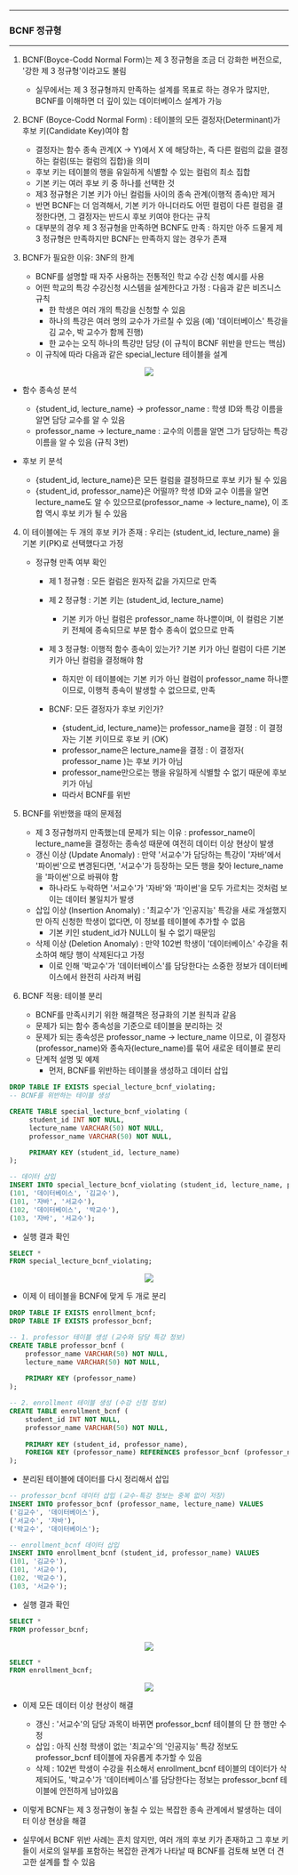-----
### BCNF 정규형
-----
1. BCNF(Boyce-Codd Normal Form)는 제 3 정규형을 조금 더 강화한 버전으로, '강한 제 3 정규형'이라고도 불림
   - 실무에서는 제 3 정규형까지 만족하는 설계를 목표로 하는 경우가 많지만, BCNF를 이해하면 더 깊이 있는 데이터베이스 설계가 가능

2. BCNF (Boyce-Codd Normal Form) : 테이블의 모든 결정자(Determinant)가 후보 키(Candidate Key)여야 함
   - 결정자는 함수 종속 관계(X → Y)에서 X 에 해당하는, 즉 다른 컬럼의 값을 결정하는 컬럼(또는 컬럼의 집합)을 의미
   - 후보 키는 테이블의 행을 유일하게 식별할 수 있는 컬럼의 최소 집합
   - 기본 키는 여러 후보 키 중 하나를 선택한 것
   - 제3 정규형은 기본 키가 아닌 컬럼들 사이의 종속 관계(이행적 종속)만 제거
   - 반면 BCNF는 더 엄격해서, 기본 키가 아니더라도 어떤 컬럼이 다른 컬럼을 결정한다면, 그 결정자는 반드시 후보 키여야 한다는 규칙
   - 대부분의 경우 제 3 정규형을 만족하면 BCNF도 만족 : 하지만 아주 드물게 제 3 정규형은 만족하지만 BCNF는 만족하지 않는 경우가 존재

3. BCNF가 필요한 이유: 3NF의 한계
   - BCNF를 설명할 때 자주 사용하는 전통적인 학교 수강 신청 예시를 사용
   - 어떤 학교의 특강 수강신청 시스템을 설계한다고 가정 : 다음과 같은 비즈니스 규칙
      + 한 학생은 여러 개의 특강을 신청할 수 있음
      + 하나의 특강은 여러 명의 교수가 가르칠 수 있음 (예) '데이터베이스' 특강을 김 교수, 박 교수가 함께 진행)
      + 한 교수는 오직 하나의 특강만 담당 (이 규칙이 BCNF 위반을 만드는 핵심)
   - 이 규칙에 따라 다음과 같은 special_lecture 테이블을 설계
<div align="center">
<img src="https://github.com/user-attachments/assets/219a1c52-b9a5-4391-9153-a1a5ac1e116e">
</div>

   - 함수 종속성 분석
     + {student_id, lecture_name} → professor_name : 학생 ID와 특강 이름을 알면 담당 교수를 알 수 있음
     + professor_name → lecture_name : 교수의 이름을 알면 그가 담당하는 특강 이름을 알 수 있음 (규칙 3번)

   - 후보 키 분석
     + {student_id, lecture_name}은 모든 컬럼을 결정하므로 후보 키가 될 수 있음
     + {student_id, professor_name}은 어떨까? 학생 ID와 교수 이름을 알면 lecture_name도 알 수 있으므로(professor_name → lecture_name), 이 조합 역시 후보 키가 될 수 있음

4. 이 테이블에는 두 개의 후보 키가 존재 : 우리는 (student_id, lecture_name) 을 기본 키(PK)로 선택했다고 가정
   - 정규형 만족 여부 확인
      + 제 1 정규형 : 모든 컬럼은 원자적 값을 가지므로 만족
      + 제 2 정규형 : 기본 키는 (student_id, lecture_name)
        * 기본 키가 아닌 컬럼은 professor_name 하나뿐이며, 이 컬럼은 기본 키 전체에 종속되므로 부분 함수 종속이 없으므로 만족

      + 제 3 정규형: 이행적 함수 종속이 있는가? 기본 키가 아닌 컬럼이 다른 기본 키가 아닌 컬럼을 결정해야 함
        * 하지만 이 테이블에는 기본 키가 아닌 컬럼이 professor_name 하나뿐이므로, 이행적 종속이 발생할 수 없으므로, 만족

      + BCNF: 모든 결정자가 후보 키인가?
        * {student_id, lecture_name}는 professor_name을 결정 : 이 결정자는 기본 키이므로 후보 키 (OK)
        * professor_name은 lecture_name을 결정 : 이 결정자( professor_name )는 후보 키가 아님
        * professor_name만으로는 행을 유일하게 식별할 수 없기 때문에 후보 키가 아님
        * 따라서 BCNF를 위반

5. BCNF를 위반했을 때의 문제점
   - 제 3 정규형까지 만족했는데 문제가 되는 이유 : professor_name이 lecture_name을 결정하는 종속성 때문에 여전히 데이터 이상 현상이 발생
   - 갱신 이상 (Update Anomaly) : 만약 '서교수'가 담당하는 특강이 '자바'에서 '파이썬'으로 변경된다면, '서교수'가 등장하는 모든 행을 찾아 lecture_name을 '파이썬'으로 바꿔야 함
     + 하나라도 누락하면 '서교수'가 '자바'와 '파이썬'을 모두 가르치는 것처럼 보이는 데이터 불일치가 발생
   - 삽입 이상 (Insertion Anomaly) : '최교수'가 '인공지능' 특강을 새로 개설했지만 아직 신청한 학생이 없다면, 이 정보를 테이블에 추가할 수 없음
     + 기본 키인 student_id가 NULL이 될 수 없기 때문임
   - 삭제 이상 (Deletion Anomaly) : 만약 102번 학생이 '데이터베이스' 수강을 취소하여 해당 행이 삭제된다고 가정
     + 이로 인해 '박교수'가 '데이터베이스'를 담당한다는 소중한 정보가 데이터베이스에서 완전히 사라져 버림

6. BCNF 적용: 테이블 분리
   - BCNF를 만족시키기 위한 해결책은 정규화의 기본 원칙과 같음
   - 문제가 되는 함수 종속성을 기준으로 테이블을 분리하는 것
   - 문제가 되는 종속성은 professor_name → lecture_name 이므로, 이 결정자(professor_name)와 종속자(lecture_name)를 묶어 새로운 테이블로 분리
   - 단계적 설명 및 예제
     + 먼저, BCNF를 위반하는 테이블을 생성하고 데이터 삽입
```sql
DROP TABLE IF EXISTS special_lecture_bcnf_violating;
-- BCNF를 위반하는 테이블 생성

CREATE TABLE special_lecture_bcnf_violating (
     student_id INT NOT NULL,
     lecture_name VARCHAR(50) NOT NULL,
     professor_name VARCHAR(50) NOT NULL,

     PRIMARY KEY (student_id, lecture_name)
);

-- 데이터 삽입
INSERT INTO special_lecture_bcnf_violating (student_id, lecture_name, professor_name) VALUES
(101, '데이터베이스', '김교수'),
(101, '자바', '서교수'),
(102, '데이터베이스', '박교수'),
(103, '자바', '서교수');
```
   - 실행 결과 확인
```sql
SELECT *
FROM special_lecture_bcnf_violating;
```
<div align="center">
<img src="https://github.com/user-attachments/assets/e0fe2f1a-1aa4-4bc5-a4fa-d91f18aef86e">
</div>

   - 이제 이 테이블을 BCNF에 맞게 두 개로 분리
```sql
DROP TABLE IF EXISTS enrollment_bcnf;
DROP TABLE IF EXISTS professor_bcnf;

-- 1. professor 테이블 생성 (교수와 담당 특강 정보)
CREATE TABLE professor_bcnf (
    professor_name VARCHAR(50) NOT NULL,
    lecture_name VARCHAR(50) NOT NULL,
   
    PRIMARY KEY (professor_name)
);

-- 2. enrollment 테이블 생성 (수강 신청 정보)
CREATE TABLE enrollment_bcnf (
    student_id INT NOT NULL,
    professor_name VARCHAR(50) NOT NULL,
   
    PRIMARY KEY (student_id, professor_name),
    FOREIGN KEY (professor_name) REFERENCES professor_bcnf (professor_name)
);
```

   - 분리된 테이블에 데이터를 다시 정리해서 삽입
```sql
-- professor_bcnf 데이터 삽입 (교수-특강 정보는 중복 없이 저장)
INSERT INTO professor_bcnf (professor_name, lecture_name) VALUES
('김교수', '데이터베이스'),
('서교수', '자바'),
('박교수', '데이터베이스');

-- enrollment_bcnf 데이터 삽입
INSERT INTO enrollment_bcnf (student_id, professor_name) VALUES
(101, '김교수'),
(101, '서교수'),
(102, '박교수'),
(103, '서교수');
```

   - 실행 결과 확인
```sql
SELECT *
FROM professor_bcnf;
```
<div align="center">
<img src="https://github.com/user-attachments/assets/9a24cce4-2a6b-4c79-80c6-d4a9a2d4c12f">
</div>

```sql
SELECT *
FROM enrollment_bcnf;
```
<div align="center">
<img src="https://github.com/user-attachments/assets/8c518ea4-80e6-4a56-8567-f840f28c5a52">
</div>

   - 이제 모든 데이터 이상 현상이 해결
      + 갱신 : '서교수'의 담당 과목이 바뀌면 professor_bcnf 테이블의 단 한 행만 수정
      + 삽입 : 아직 신청 학생이 없는 '최교수'의 '인공지능' 특강 정보도 professor_bcnf 테이블에 자유롭게 추가할 수 있음
      + 삭제 : 102번 학생이 수강을 취소해서 enrollment_bcnf 테이블의 데이터가 삭제되어도, '박교수'가 '데이터베이스'를 담당한다는 정보는 professor_bcnf 테이블에 안전하게 남아있음

   - 이렇게 BCNF는 제 3 정규형이 놓칠 수 있는 복잡한 종속 관계에서 발생하는 데이터 이상 현상을 해결
   - 실무에서 BCNF 위반 사례는 흔치 않지만, 여러 개의 후보 키가 존재하고 그 후보 키들이 서로의 일부를 포함하는 복잡한 관계가 나타날 때 BCNF를 검토해 보면 더 견고한 설계를 할 수 있음
